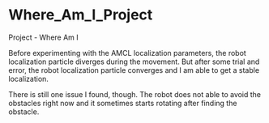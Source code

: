 # Where_Am_I_Project


Project - Where Am I

Before experimenting with the AMCL localization parameters, the robot localization particle diverges during the movement. But after some trial and error, the robot localization particle converges and I am able to get a stable localization.

There is still one issue I found, though. The robot does not able to avoid the obstacles right now and it sometimes starts rotating after finding the obstacle.
